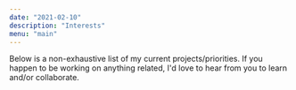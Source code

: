 ```yaml
---
date: "2021-02-10"
description: "Interests"
menu: "main"
---
```


Below is a non-exhaustive list of my current projects/priorities. If you happen to be working on anything related, I'd love to hear from you to learn and/or collaborate. 